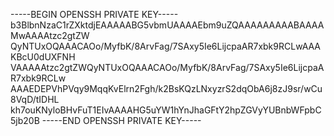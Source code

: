 -----BEGIN OPENSSH PRIVATE KEY-----
b3BlbnNzaC1rZXktdjEAAAAABG5vbmUAAAAEbm9uZQAAAAAAAAABAAAAMwAAAAtzc2gtZW
QyNTUxOQAAACAOo/MyfbK/8ArvFag/7SAxy5Ie6LijcpaAR7xbk9RCLwAAAKBcU0dUXFNH
VAAAAAtzc2gtZWQyNTUxOQAAACAOo/MyfbK/8ArvFag/7SAxy5Ie6LijcpaAR7xbk9RCLw
AAAEDEPVhPVqy9MqqKvElrn2Fgh/k2BsKQzLNxyzrS2dqObA6j8zJ9sr/wCu8VqD/tIDHL
kh7ouKNyloBHvFuT1EIvAAAAHG5uYW1hYnJhaGFtY2hpZGVyYUBnbWFpbC5jb20B
-----END OPENSSH PRIVATE KEY-----
